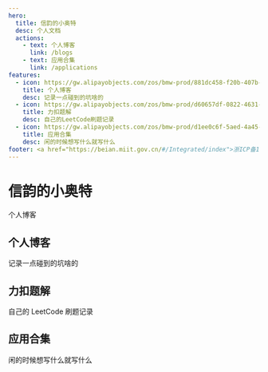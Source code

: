 ```yaml
---
hero:
  title: 信韵的小奥特
  desc: 个人文档
  actions:
    - text: 个人博客
      link: /blogs
    - text: 应用合集
      link: /applications
features:
  - icon: https://gw.alipayobjects.com/zos/bmw-prod/881dc458-f20b-407b-947a-95104b5ec82b/k79dm8ih_w144_h144.png
    title: 个人博客
    desc: 记录一点碰到的坑啥的
  - icon: https://gw.alipayobjects.com/zos/bmw-prod/d60657df-0822-4631-9d7c-e7a869c2f21c/k79dmz3q_w126_h126.png
    title: 力扣题解
    desc: 自己的LeetCode刷题记录
  - icon: https://gw.alipayobjects.com/zos/bmw-prod/d1ee0c6f-5aed-4a45-a507-339a4bfe076c/k7bjsocq_w144_h144.png
    title: 应用合集
    desc: 闲的时候想写什么就写什么
footer: <a href="https://beian.miit.gov.cn/#/Integrated/index">浙ICP备19044645号-1</a> Copyright © 2021<br />Powered by bestlyg
---
```


# 信韵的小奥特

个人博客

## 个人博客

记录一点碰到的坑啥的

## 力扣题解

自己的 LeetCode 刷题记录

## 应用合集

闲的时候想写什么就写什么
